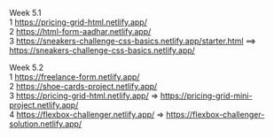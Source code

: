 Week 5.1 <br />
1 https://pricing-grid-html.netlify.app/ <br />
2 https://html-form-aadhar.netlify.app/ <br />
3 https://sneakers-challenge-css-basics.netlify.app/starter.html ==> https://sneakers-challenge-css-basics.netlify.app/ <br />

Week 5.2 <br />
1 https://freelance-form.netlify.app/ <br />
2 https://shoe-cards-project.netlify.app/ <br />
3 https://pricing-grid-html.netlify.app/ => https://pricing-grid-mini-project.netlify.app/ <br />
4 https://flexbox-challenger.netlify.app/ => https://flexbox-challenger-solution.netlify.app/ <br />
